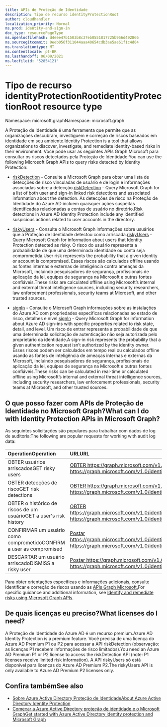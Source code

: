```yaml
---
title: APIs de Proteção de Identidade
description: Tipo de recurso identityProtectionRoot
author: cloudhandler
localization_priority: Normal
ms.prod: identity-and-sign-in
doc_type: resourcePageType
ms.openlocfilehash: d4eee47b1503b8c37eb0551817725b966d492866
ms.sourcegitcommit: 9eeb056f311044aaa40654cdb3ae5ae61f1c4d04
ms.translationtype: MT
ms.contentlocale: pt-BR
ms.lasthandoff: 06/09/2021
ms.locfileid: "52854121"
---
```

# <a name="identityprotectionroot-resource-type"></a><span data-ttu-id="a397a-103">Tipo de recurso identityProtectionRoot</span><span class="sxs-lookup"><span data-stu-id="a397a-103">identityProtectionRoot resource type</span></span>

<span data-ttu-id="a397a-104">Namespace: microsoft.graph</span><span class="sxs-lookup"><span data-stu-id="a397a-104">Namespace: microsoft.graph</span></span>

<span data-ttu-id="a397a-105">A Proteção de Identidade é uma ferramenta que permite que as organizações descubram, investiguem e correção de riscos baseados em identidade em seu ambiente.</span><span class="sxs-lookup"><span data-stu-id="a397a-105">Identity Protection is a tool that allows organizations to discover, investigate, and remediate identity-based risks in their environment.</span></span> <span data-ttu-id="a397a-106">Você pode usar as seguintes APIs Graph Microsoft para consultar os riscos detectados pela Proteção de Identidade:</span><span class="sxs-lookup"><span data-stu-id="a397a-106">You can use the following Microsoft Graph APIs to query risks detected by Identity Protection:</span></span> 

* <span data-ttu-id="a397a-107">[riskDetection](riskdetection.md) - Consulte a Microsoft Graph para obter uma lista de detecções de risco vinculadas de usuário e de login e informações associadas sobre a detecção.</span><span class="sxs-lookup"><span data-stu-id="a397a-107">[riskDetection](riskdetection.md) - Query Microsoft Graph for a list of both user and sign-in linked risk detections and associated information about the detection.</span></span> <span data-ttu-id="a397a-108">As detecções de risco na Proteção de Identidade do Azure AD incluem quaisquer ações suspeitas identificadas relacionadas a contas de usuário no diretório.</span><span class="sxs-lookup"><span data-stu-id="a397a-108">Risk detections in Azure AD Identity Protection include any identified suspicious actions related to user accounts in the directory.</span></span>

* <span data-ttu-id="a397a-109">[riskyUsers](riskyuser.md) - Consulte o Microsoft Graph informações sobre usuários que a Proteção de Identidade detectou como arriscada.</span><span class="sxs-lookup"><span data-stu-id="a397a-109">[riskyUsers](riskyuser.md) - Query Microsoft Graph for information about users that Identity Protection detected as risky.</span></span> <span data-ttu-id="a397a-110">O risco do usuário representa a probabilidade de que uma determinada identidade ou conta seja comprometida.</span><span class="sxs-lookup"><span data-stu-id="a397a-110">User risk represents the probability that a given identity or account is compromised.</span></span> <span data-ttu-id="a397a-111">Esses riscos são calculados offline usando as fontes internas e externas de inteligência contra ameaças da Microsoft, incluindo pesquisadores de segurança, profissionais de aplicação da lei, equipes de segurança na Microsoft e outras fontes confiáveis.</span><span class="sxs-lookup"><span data-stu-id="a397a-111">These risks are calculated offline using Microsoft’s internal and external threat intelligence sources, including security researchers, law enforcement professionals, security teams at Microsoft, and other trusted sources.</span></span>

* <span data-ttu-id="a397a-112">[signIn](signin.md) - Consulte o Microsoft Graph informações sobre as instalações do Azure AD com propriedades específicas relacionadas ao estado de risco, detalhes e nível.</span><span class="sxs-lookup"><span data-stu-id="a397a-112">[signIn](signin.md) - Query Microsoft Graph for information about Azure AD sign-ins with specific properties related to risk state, detail, and level.</span></span> <span data-ttu-id="a397a-113">Um risco de entrar representa a probabilidade de que uma determinada solicitação de autenticação não seja autorizada pelo proprietário da identidade.</span><span class="sxs-lookup"><span data-stu-id="a397a-113">A sign-in risk represents the probability that a given authentication request isn’t authorized by the identity owner.</span></span> <span data-ttu-id="a397a-114">Esses riscos podem ser calculados em tempo real ou calculados offline usando as fontes de inteligência de ameaças internas e externas da Microsoft, incluindo pesquisadores de segurança, profissionais de aplicação da lei, equipes de segurança na Microsoft e outras fontes confiáveis.</span><span class="sxs-lookup"><span data-stu-id="a397a-114">These risks can be calculated in real-time or calculated offline using Microsoft’s internal and external threat intelligence sources, including security researchers, law enforcement professionals, security teams at Microsoft, and other trusted sources.</span></span>

## <a name="what-can-i-do-with-identity-protection-apis-in-microsoft-graph"></a><span data-ttu-id="a397a-115">O que posso fazer com APIs de Proteção de Identidade no Microsoft Graph?</span><span class="sxs-lookup"><span data-stu-id="a397a-115">What can I do with Identity Protection APIs in Microsoft Graph?</span></span>

<span data-ttu-id="a397a-116">As seguintes solicitações são populares para trabalhar com dados de log de auditoria:</span><span class="sxs-lookup"><span data-stu-id="a397a-116">The following are popular requests for working with audit log data:</span></span>

<span data-ttu-id="a397a-117">Operation</span><span class="sxs-lookup"><span data-stu-id="a397a-117">Operation</span></span> | <span data-ttu-id="a397a-118">URL</span><span class="sxs-lookup"><span data-stu-id="a397a-118">URL</span></span>
:----------|:----
<span data-ttu-id="a397a-119">OBTER usuários arriscados</span><span class="sxs-lookup"><span data-stu-id="a397a-119">GET risky users</span></span> | [<span data-ttu-id="a397a-120">OBTER https://graph.microsoft.com/v1.0/identityProtection/riskyUsers</span><span class="sxs-lookup"><span data-stu-id="a397a-120">GET https://graph.microsoft.com/v1.0/identityProtection/riskyUsers</span></span>](https://developer.microsoft.com/graph/graph-explorer?request=identityProtection/riskyUsers&version=v1.0)
<span data-ttu-id="a397a-121">OBTER detecções de risco</span><span class="sxs-lookup"><span data-stu-id="a397a-121">GET risk detections</span></span> | [<span data-ttu-id="a397a-122">OBTER https://graph.microsoft.com/v1.0/identityProtection/riskDetections</span><span class="sxs-lookup"><span data-stu-id="a397a-122">GET https://graph.microsoft.com/v1.0/identityProtection/riskDetections</span></span>](https://developer.microsoft.com/graph/graph-explorer?request=identityProtection/riskDetections&version=v1.0)
<span data-ttu-id="a397a-123">OBTER o histórico de riscos de um usuário</span><span class="sxs-lookup"><span data-stu-id="a397a-123">GET a user's risk history</span></span> | [<span data-ttu-id="a397a-124">OBTER https://graph.microsoft.com/v1.0/identityProtection/riskyUsers/{riskyUserId}/history</span><span class="sxs-lookup"><span data-stu-id="a397a-124">GET https://graph.microsoft.com/v1.0/identityProtection/riskyUsers/{riskyUserId}/history</span></span>](https://developer.microsoft.com/graph/graph-explorer?request=identityProtection/riskyUsers/{riskyUserId}/history&version=v1.0)
<span data-ttu-id="a397a-125">CONFIRMAR um usuário como comprometido</span><span class="sxs-lookup"><span data-stu-id="a397a-125">CONFIRM a user as compromised</span></span> | [<span data-ttu-id="a397a-126">Postar https://graph.microsoft.com/v1.0/identityProtection/riskyUsers/confirmCompromised</span><span class="sxs-lookup"><span data-stu-id="a397a-126">POST https://graph.microsoft.com/v1.0/identityProtection/riskyUsers/confirmCompromised</span></span>](https://developer.microsoft.com/graph/graph-explorer?request=/identityProtection/riskyUsers/confirmCompromised&version=v1.0)
<span data-ttu-id="a397a-127">DESCARTAR um usuário arriscado</span><span class="sxs-lookup"><span data-stu-id="a397a-127">DISMISS a risky user</span></span> | [<span data-ttu-id="a397a-128">Postar https://graph.microsoft.com/v1.0/identityProtection/riskyUsers/dismiss</span><span class="sxs-lookup"><span data-stu-id="a397a-128">POST https://graph.microsoft.com/v1.0/identityProtection/riskyUsers/dismiss</span></span>](https://developer.microsoft.com/graph/graph-explorer?request=/identityProtection/riskyUsers/dismiss&version=v1.0)

<span data-ttu-id="a397a-129">Para obter orientações específicas e informações adicionais, consulte Identificar e correção de riscos usando as [APIs Graph Microsoft.](/graph/tutorial-riskdetection-api)</span><span class="sxs-lookup"><span data-stu-id="a397a-129">For specific guidance and additional information, see [Identify and remediate risks using Microsoft Graph APIs](/graph/tutorial-riskdetection-api).</span></span>

## <a name="what-licenses-do-i-need"></a><span data-ttu-id="a397a-130">De quais licenças eu preciso?</span><span class="sxs-lookup"><span data-stu-id="a397a-130">What licenses do I need?</span></span>

<span data-ttu-id="a397a-131">A Proteção de Identidade do Azure AD é um recurso premium.</span><span class="sxs-lookup"><span data-stu-id="a397a-131">Azure AD Identity Protection is a premium feature.</span></span> <span data-ttu-id="a397a-132">Você precisa de uma licença do Azure AD Premium P1 ou P2 para acessar a API riskDetection (observação: as licenças P1 recebem informações de risco limitados).</span><span class="sxs-lookup"><span data-stu-id="a397a-132">You need an Azure AD Premium P1 or P2 license to access the riskDetection API (note: P1 licenses receive limited risk information).</span></span> <span data-ttu-id="a397a-133">A API riskyUsers só está disponível para licenças do Azure AD Premium P2.</span><span class="sxs-lookup"><span data-stu-id="a397a-133">The riskyUsers API is only available to Azure AD Premium P2 licenses only.</span></span>

## <a name="see-also"></a><span data-ttu-id="a397a-134">Confira também</span><span class="sxs-lookup"><span data-stu-id="a397a-134">See also</span></span>

* [<span data-ttu-id="a397a-135">Sobre Azure Active Directory Proteção de Identidade</span><span class="sxs-lookup"><span data-stu-id="a397a-135">About Azure Active Directory Identity Protection</span></span>](/azure/active-directory/identity-protection/overview-identity-protection)
* [<span data-ttu-id="a397a-136">Começar a Azure Active Directory proteção de identidade e o Microsoft Graph</span><span class="sxs-lookup"><span data-stu-id="a397a-136">Get started with Azure Active Directory identity protection and Microsoft Graph</span></span>](/azure/active-directory/identity-protection/howto-identity-protection-graph-api)
